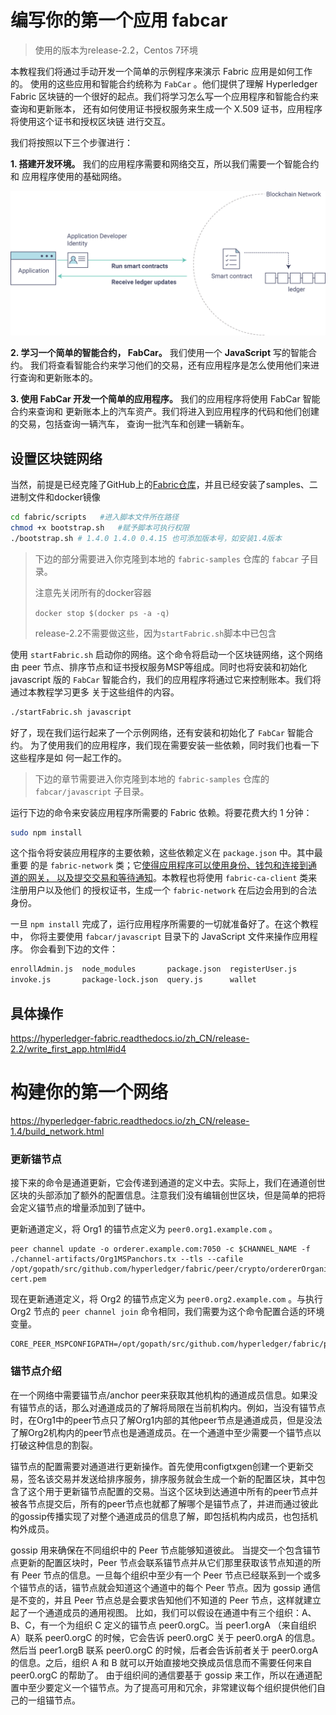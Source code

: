 # 编写你的第一个应用 fabcar

> 使用的版本为release-2.2，Centos 7环境

本教程我们将通过手动开发一个简单的示例程序来演示 Fabric 应用是如何工作的。 使用的这些应用和智能合约统称为 `FabCar` 。他们提供了理解 Hyperledger Fabric 区块链的一个很好的起点。我们将学习怎么写一个应用程序和智能合约来查询和更新账本， 还有如何使用证书授权服务来生成一个 X.509 证书，应用程序将使用这个证书和授权区块链 进行交互。

我们将按照以下三个步骤进行：

**1. 搭建开发环境。** 我们的应用程序需要和网络交互，所以我们需要一个智能合约和 应用程序使用的基础网络。

![_images/AppConceptsOverview.png](4.%E6%95%99%E7%A8%8B.assets/AppConceptsOverview.png)

**2. 学习一个简单的智能合约， FabCar。** 我们使用一个 **JavaScript** 写的智能合约。 我们将查看智能合约来学习他们的交易，还有应用程序是怎么使用他们来进行查询和更新账本的。

**3. 使用 FabCar 开发一个简单的应用程序。** 我们的应用程序将使用 FabCar 智能合约来查询和 更新账本上的汽车资产。我们将进入到应用程序的代码和他们创建的交易，包括查询一辆汽车， 查询一批汽车和创建一辆新车。

## 设置区块链网络

当然，前提是已经克隆了GitHub上的[Fabric仓库](https://github.com/hyperledger/fabric)，并且已经安装了samples、二进制文件和docker镜像

```BASH
cd fabric/scripts	#进入脚本文件所在路径
chmod +x bootstrap.sh	#赋予脚本可执行权限
./bootstrap.sh # 1.4.0 1.4.0 0.4.15 也可添加版本号，如安装1.4版本
```

> 下边的部分需要进入你克隆到本地的 `fabric-samples` 仓库的 `fabcar` 子目录。
>
> 注意先关闭所有的docker容器
>
> `docker stop $(docker ps -a -q)`
>
> release-2.2不需要做这些，因为`startFabric.sh`脚本中已包含

使用 `startFabric.sh` 启动你的网络。这个命令将启动一个区块链网络，这个网络由 peer 节点、排序节点和证书授权服务MSP等组成。同时也将安装和初始化 javascript 版的 `FabCar` 智能合约，我们的应用程序将通过它来控制账本。我们将通过本教程学习更多 关于这些组件的内容。

```bash
./startFabric.sh javascript
```

好了，现在我们运行起来了一个示例网络，还有安装和初始化了 `FabCar` 智能合约。 为了使用我们的应用程序，我们现在需要安装一些依赖，同时我们也看一下这些程序是如 何一起工作的。

> 下边的章节需要进入你克隆到本地的 `fabric-samples` 仓库的 `fabcar/javascript` 子目录。

运行下边的命令来安装应用程序所需要的 Fabric 依赖。将要花费大约 1 分钟：

```bash
sudo npm install
```

这个指令将安装应用程序的主要依赖，这些依赖定义在 `package.json` 中。其中最重要 的是 `fabric-network` 类；它<u>使得应用程序可以使用身份、钱包和连接到通道的网关， 以及提交交易和等待通知</u>。本教程也将使用 `fabric-ca-client` 类来注册用户以及他们 的授权证书，生成一个 `fabric-network` 在后边会用到的合法身份。

一旦 `npm install` 完成了，运行应用程序所需要的一切就准备好了。在这个教程中， 你将主要使用 `fabcar/javascript` 目录下的 JavaScript 文件来操作应用程序。 你会看到下边的文件：

```bash
enrollAdmin.js  node_modules       package.json  registerUser.js
invoke.js       package-lock.json  query.js      wallet
```

## 具体操作

https://hyperledger-fabric.readthedocs.io/zh_CN/release-2.2/write_first_app.html#id4

# 构建你的第一个网络

https://hyperledger-fabric.readthedocs.io/zh_CN/release-1.4/build_network.html



### 更新锚节点

接下来的命令是通道更新，它会传递到通道的定义中去。实际上，我们在通道创世区块的头部添加了额外的配置信息。注意我们没有编辑创世区块，但是简单的把将会定义锚节点的增量添加到了链中。

更新通道定义，将 Org1 的锚节点定义为 `peer0.org1.example.com` 。

```
peer channel update -o orderer.example.com:7050 -c $CHANNEL_NAME -f ./channel-artifacts/Org1MSPanchors.tx --tls --cafile /opt/gopath/src/github.com/hyperledger/fabric/peer/crypto/ordererOrganizations/example.com/orderers/orderer.example.com/msp/tlscacerts/tlsca.example.com-cert.pem
```

现在更新通道定义，将 Org2 的锚节点定义为 `peer0.org2.example.com` 。与执行 Org2 节点的 `peer channel join` 命令相同，我们需要为这个命令配置合适的环境变量。

```
CORE_PEER_MSPCONFIGPATH=/opt/gopath/src/github.com/hyperledger/fabric/peer/crypto/
```



### 锚节点介绍

在一个网络中需要锚节点/anchor peer来获取其他机构的通道成员信息。如果没有锚节点的话，那么对通道成员的了解将局限在当前机构内。例如，当没有锚节点时，在Org1中的peer节点只了解Org1内部的其他peer节点是通道成员，但是没法了解Org2机构内的peer节点也是通道成员。在一个通道中至少需要一个锚节点以打破这种信息的割裂。

锚节点的配置需要对通道进行更新操作。首先使用configtxgen创建一个更新交易，签名该交易并发送给排序服务，排序服务就会生成一个新的配置区块，其中包含了这个用于更新锚节点配置的交易。当这个区块到达通道中所有的peer节点并被各节点提交后，所有的peer节点也就都了解哪个是锚节点了，并进而通过彼此的gossip传播实现了对整个通道成员的信息了解，即包括机构内成员，也包括机构外成员。

gossip 用来确保在不同组织中的 Peer 节点能够知道彼此。
当提交一个包含锚节点更新的配置区块时，Peer 节点会联系锚节点并从它们那里获取该节点知道的所有 Peer 节点的信息。一旦每个组织中至少有一个 Peer 节点已经联系到一个或多个锚节点的话，锚节点就会知道这个通道中的每个 Peer 节点。因为 gossip 通信是不变的，并且 Peer 节点总是会要求告知他们不知道的 Peer 节点，这样就建立起了一个通道成员的通用视图。
比如，我们可以假设在通道中有三个组织：A、B、C，有一个为组织 C 定义的锚节点 peer0.orgC。当 peer1.orgA （来自组织 A）联系 peer0.orgC 的时候，它会告诉 peer0.orgC 关于 peer0.orgA 的信息。然后当 peer1.orgB 联系 peer0.orgC 的时候，后者会告诉前者关于 peer0.orgA 的信息。之后，组织 A 和 B 就可以开始直接地交换成员信息而不需要任何来自 peer0.orgC 的帮助了。
由于组织间的通信要基于 gossip 来工作，所以在通道配置中至少要定义一个锚节点。为了提高可用和冗余，非常建议每个组织提供他们自己的一组锚节点。










